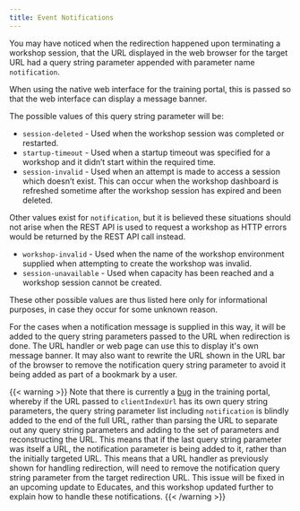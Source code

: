 ```yaml
---
title: Event Notifications
---
```


You may have noticed when the redirection happened upon terminating a workshop
session, that the URL displayed in the web browser for the target URL had a
query string parameter appended with parameter name `notification`.

When using the native web interface for the training portal, this is passed
so that the web interface can display a message banner.

The possible values of this query string parameter will be:

* `session-deleted` - Used when the workshop session was completed or restarted.
* `startup-timeout` - Used when a startup timeout was specified for a workshop
  and it didn’t start within the required time.
* `session-invalid` - Used when an attempt is made to access a session which
  doesn’t exist. This can occur when the workshop dashboard is refreshed
  sometime after the workshop session has expired and been deleted.

Other values exist for `notification`, but it is believed these situations
should not arise when the REST API is used to request a workshop as HTTP errors
would be returned by the REST API call instead. 

* `workshop-invalid` - Used when the name of the workshop environment supplied
  when attempting to create the workshop was invalid.
* `session-unavailable` - Used when capacity has been reached and a workshop
  session cannot be created.

These other possible values are thus listed here only for informational
purposes, in case they occur for some unknown reason.

For the cases when a notification message is supplied in this way, it will be
added to the query string parameters passed to the URL when redirection is done.
The URL handler or web page can use this to display it's own message banner. It
may also want to rewrite the URL shown in the URL bar of the browser to remove
the notification query string parameter to avoid it being added as part of a
bookmark by a user.

{{< warning >}} Note that there is currently a
[bug](https://github.com/vmware-tanzu-labs/educates-training-platform/issues/558)
in the training portal, whereby if the URL passed to `clientIndexUrl` has its
own query string parameters, the query string parameter list including
`notification` is blindly added to the end of the full URL, rather than parsing
the URL to separate out any query string parameters and adding to the set of
parameters and reconstructing the URL. This means that if the last query string
parameter was itself a URL, the notification parameter is being added to it,
rather than the initially targeted URL. This means that a URL handler as
previously shown for handling redirection, will need to remove the notification
query string parameter from the target redirection URL. This issue will be fixed
in an upcoming update to Educates, and this workshop updated further to explain
how to handle these notifications.
{{< /warning >}}
